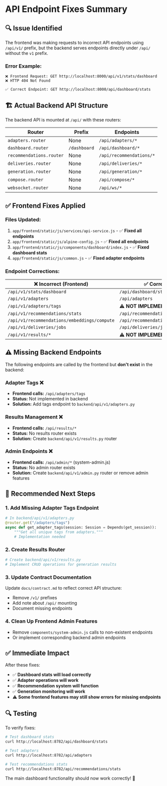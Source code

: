 # API Endpoint Fixes Summary

## 🔍 **Issue Identified**

The frontend was making requests to incorrect API endpoints using `/api/v1/` prefix, but the backend serves endpoints directly under `/api/` without the `v1` prefix.

### **Error Example:**
```
❌ Frontend Request: GET http://localhost:8000/api/v1/stats/dashboard
❌ HTTP 404 Not Found

✅ Correct Endpoint: GET http://localhost:8000/api/dashboard/stats
```

## 🏗️ **Actual Backend API Structure**

The backend API is mounted at `/api/` with these routers:

| Router | Prefix | Endpoints |
|--------|--------|-----------|
| `adapters.router` | None | `/api/adapters/*` |
| `dashboard.router` | `/dashboard` | `/api/dashboard/*` |
| `recommendations.router` | None | `/api/recommendations/*` |
| `deliveries.router` | None | `/api/deliveries/*` |
| `generation.router` | None | `/api/generation/*` |
| `compose.router` | None | `/api/compose/*` |
| `websocket.router` | None | `/api/ws/*` |

## ✅ **Frontend Fixes Applied**

### **Files Updated:**
1. `app/frontend/static/js/services/api-service.js` - ✅ **Fixed all endpoints**
2. `app/frontend/static/js/alpine-config.js` - ✅ **Fixed all endpoints**
3. `app/frontend/static/js/components/dashboard/index.js` - ✅ **Fixed dashboard stats**
4. `app/frontend/static/js/common.js` - ✅ **Fixed adapter endpoints**

### **Endpoint Corrections:**

| ❌ **Incorrect (Frontend)** | ✅ **Correct (Backend)** |
|---|---|
| `/api/v1/stats/dashboard` | `/api/dashboard/stats` |
| `/api/v1/adapters` | `/api/adapters` |
| `/api/v1/adapters/tags` | **⚠️ NOT IMPLEMENTED** |
| `/api/v1/recommendations/stats` | `/api/recommendations/stats` |
| `/api/v1/recommendations/embeddings/compute` | `/api/recommendations/embeddings/compute` |
| `/api/v1/deliveries/jobs` | `/api/deliveries/jobs` |
| `/api/v1/results/*` | **⚠️ NOT IMPLEMENTED** |

## ⚠️ **Missing Backend Endpoints**

The following endpoints are called by the frontend but **don't exist** in the backend:

### **Adapter Tags** ❌
- **Frontend calls:** `/api/adapters/tags`
- **Status:** Not implemented in backend
- **Solution:** Add tags endpoint to `backend/api/v1/adapters.py`

### **Results Management** ❌
- **Frontend calls:** `/api/results/*`
- **Status:** No results router exists
- **Solution:** Create `backend/api/v1/results.py` router

### **Admin Endpoints** ❌
- **Frontend calls:** `/api/admin/*` (system-admin.js)
- **Status:** No admin router exists
- **Solution:** Create `backend/api/v1/admin.py` router or remove admin features

## 🎯 **Recommended Next Steps**

### **1. Add Missing Adapter Tags Endpoint**
```python
# In backend/api/v1/adapters.py
@router.get("/adapters/tags")
async def get_adapter_tags(session: Session = Depends(get_session)):
    """Get all unique tags from adapters."""
    # Implementation needed
```

### **2. Create Results Router**
```python
# Create backend/api/v1/results.py
# Implement CRUD operations for generation results
```

### **3. Update Contract Documentation**
Update `docs/contract.md` to reflect correct API structure:
- Remove `/v1/` prefixes
- Add note about `/api/` mounting
- Document missing endpoints

### **4. Clean Up Frontend Admin Features**
- Remove `components/system-admin.js` calls to non-existent endpoints
- Or implement corresponding backend admin endpoints

## ✅ **Immediate Impact**

After these fixes:
- ✅ **Dashboard stats will load correctly**
- ✅ **Adapter operations will work**
- ✅ **Recommendation system will function**
- ✅ **Generation monitoring will work**
- ⚠️ **Some frontend features may still show errors for missing endpoints**

## 🔍 **Testing**

To verify fixes:
```bash
# Test dashboard stats
curl http://localhost:8782/api/dashboard/stats

# Test adapters
curl http://localhost:8782/api/adapters

# Test recommendations stats  
curl http://localhost:8782/api/recommendations/stats
```

The main dashboard functionality should now work correctly! 🎉
